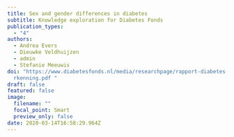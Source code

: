 ```yaml
---
title: Sex and gender differences in diabetes
subtitle: Knowledge exploration for Diabetes Fonds
publication_types:
  - "4"
authors:
  - Andrea Evers
  - Dieuwke Veldhuijzen
  - admin
  - Stefanie Meeuwis
doi: "https://www.diabetesfonds.nl/media/researchpage/rapport-diabetes-kennisve\
  rkenning.pdf "
draft: false
featured: false
image:
  filename: ""
  focal_point: Smart
  preview_only: false
date: 2020-03-14T16:58:29.964Z
---
```

